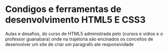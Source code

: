 # Condigos e ferramentas de desenvolvimento HTML5 E CSS3

Aulas e desafios, do curso de HTML5 administrada pelo (cursos e vidios e o professor guanabara)
onde na trajetoria são encinados os conceitos de desenvolver um site de criar um paragrafo ate responsividade 
